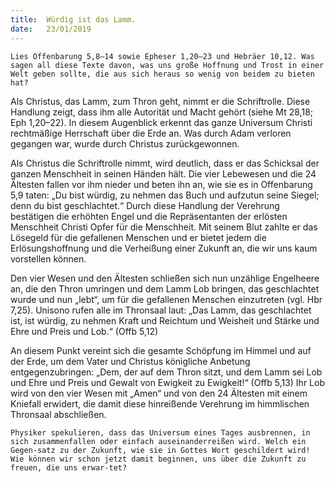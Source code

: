 ```yaml
---
title:  Würdig ist das Lamm.
date:   23/01/2019
---
```


`Lies Offenbarung 5,8–14 sowie Epheser 1,20–23 und Hebräer 10,12. Was sagen all diese Texte davon, was uns große Hoffnung und Trost in einer Welt geben sollte, die aus sich heraus so wenig von beidem zu bieten hat?` 

Als Christus, das Lamm, zum Thron geht, nimmt er die Schriftrolle. Diese Handlung zeigt, dass ihm alle Autorität und Macht gehört (siehe Mt 28,18; Eph 1,20–22). In diesem Augenblick erkennt das ganze Universum Christi rechtmäßige Herrschaft über die Erde an. Was durch Adam verloren gegangen war, wurde durch Christus zurückgewonnen. 

Als Christus die Schriftrolle nimmt, wird deutlich, dass er das Schicksal der ganzen Menschheit in seinen Händen hält. Die vier Lebewesen und die 24 Ältesten fallen vor ihm nieder und beten ihn an, wie sie es in Offenbarung 5,9 taten: „Du bist würdig, zu nehmen das Buch und aufzutun seine Siegel; denn du bist geschlachtet.“ Durch diese Handlung der Verehrung bestätigen die erhöhten Engel und die Repräsentanten der erlösten Menschheit Christi Opfer für die Menschheit. Mit seinem Blut zahlte er das Lösegeld für die  gefallenen Menschen und er bietet jedem die Erlösungshoffnung und die Verheißung einer Zukunft an, die wir uns kaum vorstellen können. 

Den vier Wesen und den Ältesten schließen sich nun unzählige Engelheere an, die den Thron umringen und dem Lamm Lob bringen, das geschlachtet wurde und nun „lebt“, um für die gefallenen Menschen einzutreten (vgl. Hbr 7,25). Unisono rufen alle im Thronsaal laut: „Das Lamm, das geschlachtet ist, ist würdig, zu nehmen Kraft und Reichtum und Weisheit und Stärke und Ehre und Preis und Lob.“ (Offb 5,12) 

An diesem Punkt vereint sich die gesamte Schöpfung im Himmel und auf der Erde, um dem Vater und Christus königliche Anbetung entgegenzubringen: „Dem, der auf dem Thron sitzt, und dem Lamm sei Lob und Ehre und Preis und Gewalt von Ewigkeit zu Ewigkeit!“ (Offb 5,13) Ihr Lob wird von den vier Wesen mit „Amen“ und von den 24 Ältesten mit einem Kniefall erwidert, die damit diese hinreißende Verehrung im himmlischen Thronsaal abschließen. 

`Physiker spekulieren, dass das Universum eines Tages ausbrennen, in sich zusammenfallen oder einfach auseinanderreißen wird. Welch ein Gegen-satz zu der Zukunft, wie sie in Gottes Wort geschildert wird! Wie können wir schon jetzt damit beginnen, uns über die Zukunft zu freuen, die uns erwar-tet?` 